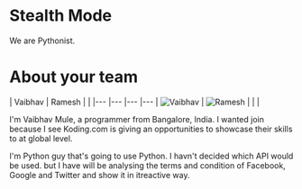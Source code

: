 Stealth Mode
================

We are Pythonist. 

About your team
===========================

| Vaibhav | Ramesh |  | 
|--- |--- |--- |---
| ![Vaibhav](https://s3-us-west-2.amazonaws.com/slack-files2/avatars/2014-11-18/3033198834_aa030ae0968a3089c036_192.jpg) | ![Ramesh](https://pbs.twimg.com/profile_images/522297664893771777/Js9zh_9P_400x400.jpeg) |  | |






I'm Vaibhav Mule, a programmer from Bangalore, India. I wanted join because I see Koding.com is giving an opportunities to showcase their skills to at global level.


I'm Python guy that's going to use Python. I havn't decided which API would be used. but I have will be analysing the terms and condition of Facebook, Google and Twitter and show it in itreactive way.
